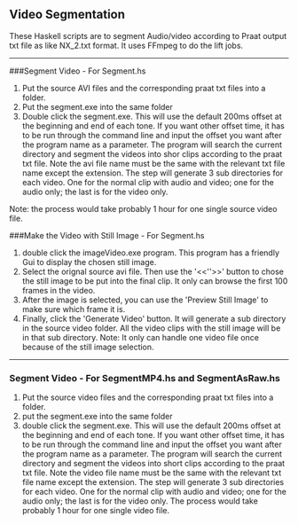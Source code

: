 ## Video Segmentation

These Haskell scripts are to segment Audio/video according to Praat output txt file as like NX_2.txt format. It uses FFmpeg to do the lift jobs.

<hr>

###Segment Video - For Segment.hs

1. Put the source AVI files and the corresponding praat txt files into a folder.
2. Put the segment.exe into the same folder
3. Double click the segment.exe. This will use the default 200ms offset at the beginning
and end of each tone. If you want other offset time, it has to be run through the
command line and input the offset you want after the program name as a parameter.
The program will search the current directory and segment the videos into shor clips
according to the praat txt file. Note the avi file name must be the same with the
relevant txt file name except the extension. The step will generate 3 sub directories
for each video. One for the normal clip with audio and video; one for the audio only;
the last is for the video only.


Note: the process would take probably 1 hour for one single source video file.


###Make the Video with Still Image - For Segment.hs
1. double click the imageVideo.exe program. This program has a friendly Gui to display
the chosen still image.
2. Select the orignal source avi file. Then use the '<<''>>' button to chose the still image
to be put into the final clip. It only can browse the first 100 frames in the video.
3. After the image is selected, you can use the 'Preview Still Image' to make sure which
frame it is.
4. Finally, click the 'Generate Video' button. It will generate a sub directory in the source
video folder. All the video clips with the still image will be in that sub directory.
Note: It only can handle one video file once because of the still image selection.

<hr>

### Segment Video - For SegmentMP4.hs and SegmentAsRaw.hs
1. Put the source video files and the corresponding praat txt files into a folder.
2. put the segment.exe into the same folder
3. double click the segment.exe. This will use the default 200ms offset at the beginning
and end of each tone. If you want other offset time, it has to be run through the
command line and input the offset you want after the program name as a parameter.
The program will search the current directory and segment the videos into short clips
according to the praat txt file.
Note the video file name must be the same with the relevant txt file name except the
extension. The step will generate 3 sub directories for each video. One for the normal clip
with audio and video; one for the audio only; the last is for the video only. The process
would take probably 1 hour for one single video file.

